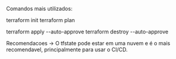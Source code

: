 Comandos mais utilizados:

terraform init
terraform plan

terraform apply --auto-approve
terraform destroy --auto-approve

Recomendacoes -> O tfstate pode estar em uma nuvem e é o mais recomendavel, principalmente para usar o CI/CD.
